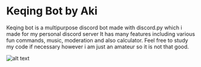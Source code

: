 # Keqing Bot by Aki

Keqing bot is a multipurpose discord bot made with discord.py which i made for my personal discord server
It has many features including various fun commands, music, moderation and also calculator.
Feel free to study my code if necessary however i am just an amateur so it is not that good. 

![alt text](https://cdn.discordapp.com/attachments/603803497871441921/900787377696571462/130256173_196916332044367_1228585580782993887_n.png)


